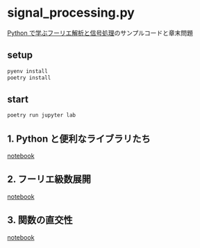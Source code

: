 # signal_processing.py

[Python で学ぶフーリエ解析と信号処理](https://www.coronasha.co.jp/np/isbn/9784339009378/)のサンプルコードと章末問題

## setup

```sh
pyenv install
poetry install
```

## start

```sh
poetry run jupyter lab
```

## 1. Python と便利なライブラリたち

[notebook](./chapter1.ipynb)

## 2. フーリエ級数展開

[notebook](./chapter2.ipynb)

## 3. 関数の直交性

[notebook](./chapter3.ipynb)
